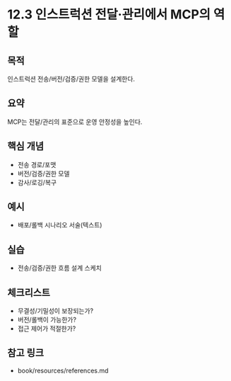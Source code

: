 # 12.3 인스트럭션 전달·관리에서 MCP의 역할

## 목적
인스트럭션 전송/버전/검증/권한 모델을 설계한다.

## 요약
MCP는 전달/관리의 표준으로 운영 안정성을 높인다.

## 핵심 개념
- 전송 경로/포맷
- 버전/검증/권한 모델
- 감사/로깅/복구

## 예시
- 배포/롤백 시나리오 서술(텍스트)

## 실습
- 전송/검증/권한 흐름 설계 스케치

## 체크리스트
- 무결성/기밀성이 보장되는가?
- 버전/롤백이 가능한가?
- 접근 제어가 적절한가?

## 참고 링크
- book/resources/references.md
